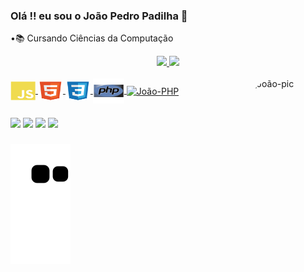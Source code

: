 ### Olá !! eu sou o João Pedro Padilha 💪

•📚 Cursando Ciências da Computação 

<div align="center">
  <a href="https://github.com/jppadilha1">
  <img height="180em" src="https://github-readme-stats.vercel.app/api?username=jppadilha1&show_icons=true&theme=jolly&include_all_commits=true&count_private=true"/>
  <img height="180em" src="https://github-readme-stats.vercel.app/api/top-langs/?username=jppadilha1&layout=compact&langs_count=7&theme=jolly"/>
</div>
<div style="display: inline_block"><br>
  <img align="center" alt="João-Js" height="30" width="40" src="https://raw.githubusercontent.com/devicons/devicon/master/icons/javascript/javascript-plain.svg">
  <img align="center" alt="João-HTML" height="30" width="40" src="https://raw.githubusercontent.com/devicons/devicon/master/icons/html5/html5-original.svg">
  <img align="center" alt="João-CSS" height="30" width="40" src="https://raw.githubusercontent.com/devicons/devicon/master/icons/css3/css3-original.svg">
  <img align="center" alt="João-PHP" height="40" width="50" src="https://raw.githubusercontent.com/devicons/devicon/master/icons/php/php-original.svg">
  <img align="center" alt="João-PHP" height="40" width="50" src="https://cdn.jsdelivr.net/gh/devicons/devicon/icons/java/java-original-wordmark.svg">
  <img align="right" alt="João-pic" height="170" width="25%" style="border-radius:50px;" src="https://i.pinimg.com/originals/40/40/20/404020cba13d4f6bd6ce65ba8686b5b9.jpg">
</div>
  
###  
 
<div> 
  <a href="https://instagram.com/joaopadilha28" target="_blank"><img src="https://img.shields.io/badge/-Instagram-%23E4405F?style=for-the-badge&logo=instagram&logoColor=white" target="_blank"></a>
 <a href="https://discord.com/channels/@me" target="_blank"><img src="https://img.shields.io/badge/Discord-7289DA?style=for-the-badge&logo=discord&logoColor=white" target="_blank"></a> 
  <a href ="jppadilha11@gmail.com"><img src="https://img.shields.io/badge/-Gmail-%23333?style=for-the-badge&logo=gmail&logoColor=white" target="_blank"></a>
  <a href="https://www.linkedin.com/in/jo%C3%A3o-pedro-padilha-b8852b239/" target="_blank"><img src="https://img.shields.io/badge/-LinkedIn-%230077B5?style=for-the-badge&logo=linkedin&logoColor=white" target="_blank"></a> 
</div>
  
###
  
  ![Snake animation](https://github.com/jppadilha1/jppadilha1/blob/output/github-contribution-grid-snake.svg)
  
  
